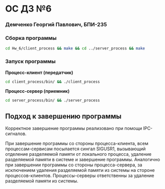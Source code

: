 # OC ДЗ №6

### Демченко Георгий Павлович, БПИ-235

### Сборка программы

```sh
cd Hw_6/client_process && make && cd ../server_process && make
```

### Запуск программы

**Процесс-клиент (передатчик)**

```sh
cd client_process/bin/ && ./client_process
```

**Процесс-сервер (приемник)**

```sh
cd server_process/bin/ && ./server_process
```

## Подход к завершению программы

Корректное завершение программы реализовано при помощи IPC-сигналов.

При завершение программы со стороны процесса-клиента, всем процессам-сервисам посылается сингал SIGUSR1, вызывающий   отделение разделяемой памяти от локального процесса, удаление разделяемой памяти в системе и завершение программы. Аналогично при завершении программы со стороны процесса-сервера, за исключением удаления разделяемой памяти из системы на стороне процессов-клиентов. Процессы-серверы ответственны за удаление разделяемой памяти из системы.